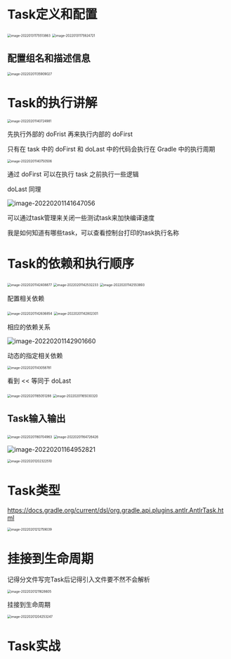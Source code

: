 # Task定义和配置

<img src="image/image-20220131175513863.png" alt="image-20220131175513863" style="zoom:50%;" />

<img src="image/image-20220131175924721.png" alt="image-20220131175924721" style="zoom:50%;" />

## 配置组名和描述信息

<img src="image/image-20220201135909027.png" alt="image-20220201135909027" style="zoom:50%;" />

# Task的执行讲解

<img src="image/image-20220201140724981.png" alt="image-20220201140724981" style="zoom:50%;" />

先执行外部的 doFrist 再来执行内部的 doFirst 

只有在 task 中的 doFirst 和 doLast 中的代码会执行在 Gradle 中的执行周期

<img src="image/image-20220201140750506.png" alt="image-20220201140750506" style="zoom:50%;" />

通过 doFirst 可以在执行 task 之前执行一些逻辑

doLast 同理

![image-20220201141647056](image/image-20220201141647056.png)

可以通过task管理来关闭一些测试task来加快编译速度

我是如何知道有哪些task，可以查看控制台打印的task执行名称

# Task的依赖和执行顺序

<img src="image/image-20220201142408877.png" alt="image-20220201142408877" style="zoom:50%;" />

<img src="image/image-20220201142532233.png" alt="image-20220201142532233" style="zoom:50%;" />

<img src="image/image-20220201142553893.png" alt="image-20220201142553893" style="zoom:50%;" />

配置相关依赖

<img src="image/image-20220201142636854.png" alt="image-20220201142636854" style="zoom:50%;" />

<img src="image/image-20220201142802301.png" alt="image-20220201142802301" style="zoom:50%;" />

相应的依赖关系

![image-20220201142901660](image/image-20220201142901660.png)

动态的指定相关依赖

<img src="image/image-20220201143058781.png" alt="image-20220201143058781" style="zoom:50%;" />

看到 << 等同于 doLast

<img src="image/image-20220201165051288.png" alt="image-20220201165051288" style="zoom:50%;" />

<img src="image/image-20220201165030320.png" alt="image-20220201165030320" style="zoom:50%;" />

## Task输入输出

<img src="image/image-20220201160704963.png" alt="image-20220201160704963" style="zoom:50%;" />

<img src="image/image-20220201164726426.png" alt="image-20220201164726426" style="zoom:50%;" />

![image-20220201164952821](image/image-20220201164952821.png)

<img src="image/image-20220201202322510.png" alt="image-20220201202322510" style="zoom:50%;" />

# Task类型

https://docs.gradle.org/current/dsl/org.gradle.api.plugins.antlr.AntlrTask.html

<img src="image/image-20220201212759039.png" alt="image-20220201212759039" style="zoom:50%;" />

# 挂接到生命周期

记得分文件写完Task后记得引入文件要不然不会解析

<img src="image/image-20220201211628605.png" alt="image-20220201211628605" style="zoom:50%;" />

挂接到生命周期

<img src="image/image-20220201204253247.png" alt="image-20220201204253247" style="zoom:50%;" />



# Task实战

 